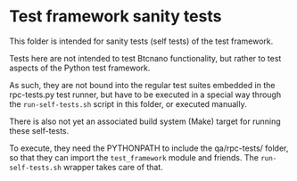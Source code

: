 Test framework sanity tests
===========================

This folder is intended for sanity tests (self tests) of the test framework.

Tests here are not intended to test Btcnano functionality, but rather to
test aspects of the Python test framework.

As such, they are not bound into the regular test suites embedded  in the
rpc-tests.py test runner, but have to be executed in a special way through
the `run-self-tests.sh` script in this folder, or executed manually.

There is also not yet an associated build system (Make) target for running
these self-tests.

To execute, they need the PYTHONPATH to include the qa/rpc-tests/ folder,
so that they can import the `test_framework` module and friends.
The `run-self-tests.sh` wrapper takes care of that.
